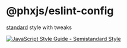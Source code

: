 # @phxjs/eslint-config

[standard](https://standardjs.com/) style with tweaks

[![JavaScript Style Guide - Semistandard Style](https://raw.githubusercontent.com/standard/semistandard/master/badge.svg)](https://github.com/standard/semistandard)

